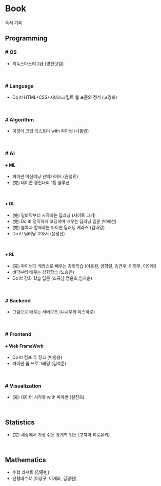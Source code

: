 # Book 
독서 기록

## Programming
### # OS
- 리눅스마스터 2급 (영진닷컴)
<br>

### # Language
- Do it! HTML+CSS+자바스크립트 웹 표준의 정석 (고경희)
<br>

### # Algorithm
- 이것이 코딩 테스트다 with 파이썬 (나동빈)
<br>

### # AI
#### + ML
- 파이썬 머신러닝 완벽가이드 (권철민)
- (完) 데이콘 경진대회 1등 솔루션
<br>

#### + DL
- (完) 밑바닥부터 시작하는 딥러닝 (사이토 고키)
- (完) Do it! 정직하게 코딩하며 배우는 딥러닝 입문 (박해선)
- (完) 블록과 함께하는 파이썬 딥러닝 케라스 (김태영)
- Do it! 딥러닝 교과서 (윤성진)
<br>

#### + RL
- (完) 파이썬과 케라스로 배우는 강화학습 (이웅원, 양혁렬, 김건우, 이영무, 이의령)
- 바닥부터 배우는 강화학습 (노승은)
- Do it! 강화 학습 입문 (조규남,맹윤호,임지순)
<br>

### # Backend
- 그림으로 배우는 서버구조 (니시무라 야스히로)
<br>
  
### # Frontend
#### + Web FrameWork
- Do it! 점프 투 장고 (박응용)
- 파이썬 웹 프로그래밍 (김석훈)
<br>

### # Visualization
- (完) 데이터 시각화 with 파이썬 (설진욱)
<br>

## Statistics
- (完) 세상에서 가장 쉬운 통계학 입문 (고지마 히로유키)
<br>

## Mathematics
- 수학 리부트 (강중빈)
- 선형대수학 (이상구, 이재화, 김경원)
<br>